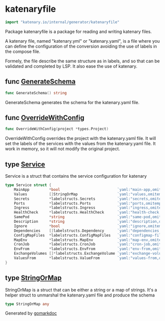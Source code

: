 <!-- Code generated by gomarkdoc. DO NOT EDIT -->

# katenaryfile

```go
import "katenary.io/internal/generator/katenaryfile"
```

Package katenaryfile is a package for reading and writing katenary files.

A katenary file, named "katenary.yml" or "katenary.yaml", is a file where you can define the configuration of the conversion avoiding the use of labels in the compose file.

Formely, the file describe the same structure as in labels, and so that can be validated and completed by LSP. It also ease the use of katenary.

## func [GenerateSchema](<https://repo.katenary.io/Katenary/katenary/blob/master/internal/generator/katenaryfile/main.go#L138>)

```go
func GenerateSchema() string
```

GenerateSchema generates the schema for the katenary.yaml file.

<a name="OverrideWithConfig"></a>
## func [OverrideWithConfig](<https://repo.katenary.io/Katenary/katenary/blob/master/internal/generator/katenaryfile/main.go#L50>)

```go
func OverrideWithConfig(project *types.Project)
```

OverrideWithConfig overrides the project with the katenary.yaml file. It will set the labels of the services with the values from the katenary.yaml file. It work in memory, so it will not modify the original project.

<a name="Service"></a>
## type [Service](<https://repo.katenary.io/Katenary/katenary/blob/master/internal/generator/katenaryfile/main.go#L28-L45>)

Service is a struct that contains the service configuration for katenary

```go
type Service struct {
    MainApp         *bool                          `yaml:"main-app,omitempty" json:"main-app,omitempty" jsonschema:"title=Is this service the main application"`
    Values          []StringOrMap                  `yaml:"values,omitempty" json:"values,omitempty" jsonschema:"description=Environment variables to be set in values.yaml with or without a description"`
    Secrets         *labelstructs.Secrets          `yaml:"secrets,omitempty" json:"secrets,omitempty" jsonschema:"title=Secrets,description=Environment variables to be set as secrets"`
    Ports           *labelstructs.Ports            `yaml:"ports,omitempty" json:"ports,omitempty" jsonschema:"title=Ports,description=Ports to be exposed in services"`
    Ingress         *labelstructs.Ingress          `yaml:"ingress,omitempty" json:"ingress,omitempty" jsonschema:"title=Ingress,description=Ingress configuration"`
    HealthCheck     *labelstructs.HealthCheck      `yaml:"health-check,omitempty" json:"health-check,omitempty" jsonschema:"title=Health Check,description=Health check configuration that respects the kubernetes api"`
    SamePod         *string                        `yaml:"same-pod,omitempty" json:"same-pod,omitempty" jsonschema:"title=Same Pod,description=Service that should be in the same pod"`
    Description     *string                        `yaml:"description,omitempty" json:"description,omitempty" jsonschema:"title=Description,description=Description of the service that will be injected in the values.yaml file"`
    Ignore          *bool                          `yaml:"ignore,omitempty" json:"ignore,omitempty" jsonschema:"title=Ignore,description=Ignore the service in the conversion"`
    Dependencies    []labelstructs.Dependency      `yaml:"dependencies,omitempty" json:"dependencies,omitempty" jsonschema:"title=Dependencies,description=Services that should be injected in the Chart.yaml file"`
    ConfigMapFiles  *labelstructs.ConfigMapFiles   `yaml:"configmap-files,omitempty" json:"configmap-files,omitempty" jsonschema:"title=ConfigMap Files,description=Files that should be injected as ConfigMap"`
    MapEnv          *labelstructs.MapEnv           `yaml:"map-env,omitempty" json:"map-env,omitempty" jsonschema:"title=Map Env,description=Map environment variables to another value"`
    CronJob         *labelstructs.CronJob          `yaml:"cron-job,omitempty" json:"cron-job,omitempty" jsonschema:"title=Cron Job,description=Cron Job configuration"`
    EnvFrom         *labelstructs.EnvFrom          `yaml:"env-from,omitempty" json:"env-from,omitempty" jsonschema:"title=Env From,description=Inject environment variables from another service"`
    ExchangeVolumes []*labelstructs.ExchangeVolume `yaml:"exchange-volumes,omitempty" json:"exchange-volumes,omitempty" jsonschema:"title=Exchange Volumes,description=Exchange volumes between services"`
    ValuesFrom      *labelstructs.ValueFrom        `yaml:"values-from,omitempty" json:"values-from,omitempty" jsonschema:"title=Values From,description=Inject values from another service (secret or configmap environment variables)"`
}
```

<a name="StringOrMap"></a>
## type [StringOrMap](<https://repo.katenary.io/Katenary/katenary/blob/master/internal/generator/katenaryfile/main.go#L25>)

StringOrMap is a struct that can be either a string or a map of strings. It's a helper struct to unmarshal the katenary.yaml file and produce the schema

```go
type StringOrMap any
```

Generated by [gomarkdoc](<https://github.com/princjef/gomarkdoc>)
